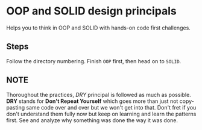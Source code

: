 # OOP and SOLID design principals

Helps you to think in OOP and SOLID with hands-on code first challenges.

## Steps

Follow the directory numbering. Finish `OOP` first, then head on to `SOLID`.

## NOTE

Thoroughout the practices, _DRY_ principal is followed as much as possible. **DRY** stands for **Don't Repeat Yourself** which goes more than just not copy-pasting same code over and over but we won't get into that. Don't fret if you don't understand them fully now but keep on learning and learn the patterns first. See and analyze why something was done the way it was done.
